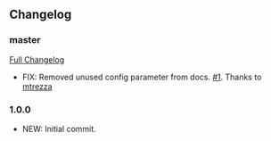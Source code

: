## Changelog

### master
[Full Changelog](https://github.com/mtrezza/parse-server-api-mail-adapter/compare/1.0.0...master)

- FIX: Removed unused config parameter from docs. [#1](https://github.com/mtrezza/parse-server-api-mail-adapter/pull/1). Thanks to [mtrezza](https://github.com/mtrezza)

### 1.0.0
- NEW: Initial commit.